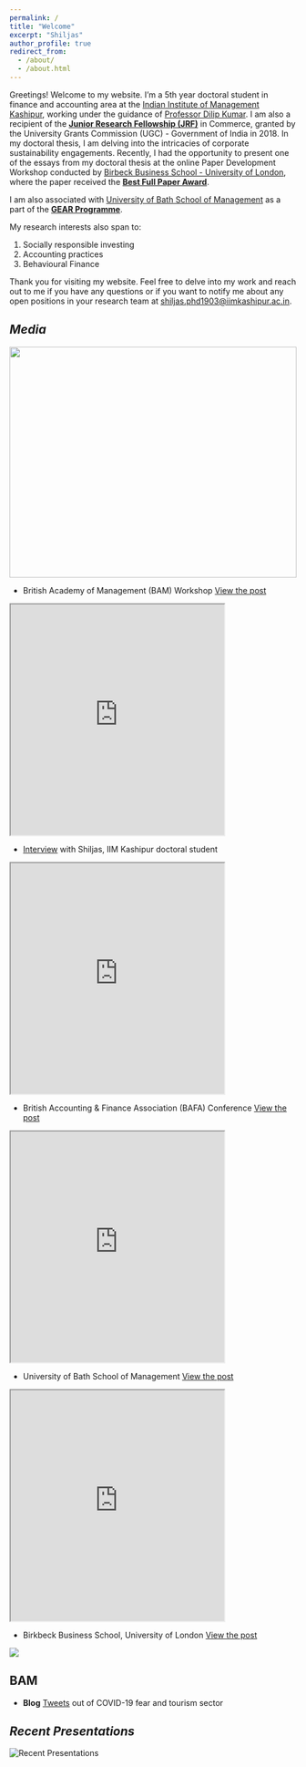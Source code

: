 ```yaml
---
permalink: /
title: "Welcome"
excerpt: "Shiljas"
author_profile: true
redirect_from: 
  - /about/
  - /about.html
---
```


Greetings! Welcome to my website. I’m a 5th year doctoral student in finance and accounting area at the [Indian Institute of Management Kashipur]( https://www.iimkashipur.ac.in), working under the guidance of [Professor Dilip Kumar](https://scholar.google.com/citations?user=N8y4jzMAAAAJ&hl=en). I am also a recipient of the **<u>Junior Research Fellowship (JRF)</u>** in Commerce, granted by the University Grants Commission (UGC) - Government of India in 2018. In my doctoral thesis, I am delving into the intricacies of corporate sustainability engagements. Recently, I had the opportunity to present one of the essays from my doctoral thesis at the online Paper Development Workshop conducted by [Birbeck Business School - University of London](https://www.bbk.ac.uk/school/business), where the paper received the **<u>Best Full Paper Award</u>**. 

I am also associated with [University of Bath School of Management](https://www.bath.ac.uk/schools/school-of-management) as a part of the **<u>GEAR Programme</u>**.

My research interests also span to:
1. Socially responsible investing
2. Accounting practices
3. Behavioural Finance

Thank you for visiting my website. Feel free to delve into my work and reach out to me if you have any questions or if you want to notify me about any open positions in your research team at [shiljas.phd1903@iimkashipur.ac.in](shiljas.phd1903@iimkashipur.ac.in).

**<i>Media</i>**
------
<a href= "https://www.linkedin.com/posts/shiljas_getting-feedback-from-professor-mairi-maclean-activity-7021156538962620416-d0un?utm_source=share&utm_medium=member_desktop">
<img src="/images/BAM_Pre_Conf_Workshop.png" width="504" height="405"> </a>

* British Academy of Management (BAM) Workshop [View the post](https://www.linkedin.com/posts/shiljas_getting-feedback-from-professor-mairi-maclean-activity-7021156538962620416-d0un?utm_source=share&utm_medium=member_desktop)

<div>
  <iframe id="IIM Kashipur1"
      title="IIM Kashipur1"
      width="375"
      height="405"
      src="https://www.linkedin.com/embed/feed/update/urn:li:share:7013112267705585664">
  </iframe>
</div>

* [Interview](https://www.linkedin.com/posts/iimkashipur_phdinsights-scholarstories-iimkashipur-activity-7013112270926811136-UIy9?utm_source=share&utm_medium=member_desktop) with Shiljas, IIM Kashipur doctoral student

<div>
  <iframe id="IIM Kashipur1"
      title="IIM Kashipur1"
      width="375"
      height="405"
      src="https://www.linkedin.com/embed/feed/update/urn:li:activity:7143325700194746371">
  </iframe>
</div>

* British Accounting & Finance Association (BAFA) Conference
[View the post](https://www.linkedin.com/posts/shiljas_corporate-sustainability-academics-activity-7143325700194746371-FmHT?utm_source=share&utm_medium=member_desktop)

<div>
  <iframe id="IIM Kashipur1"
      title="IIM Kashipur1"
      width="375"
      height="405"
      src="https://www.linkedin.com/embed/feed/update/urn:li:share:7152736793140887552">
  </iframe>
</div>

* University of Bath School of Management [View the post](https://www.linkedin.com/posts/shiljas_iimkashipur-activity-7152736793979748353-YJo0?utm_source=share&utm_medium=member_desktop)

<div>
  <iframe id="IIM Kashipur2"
      title="IIM Kashipur2"
      width="375"
      height="405"
      src="https://www.linkedin.com/embed/feed/update/urn:li:share:7162831726942048257">
  </iframe>
</div>

* Birkbeck Business School, University of London [View the post](https://www.linkedin.com/posts/iimkashipur_delighted-award-outstanding-activity-7162831729618014208-52Tw?utm_source=share&utm_medium=member_desktop)


<div
    container="position: relative;
    width:1100px;
    display: flex;
    justify-content: center;
    align-items: center;
    flex-wrap: wrap;
    padding: 30px;
    margin-top: 8%;">
    <div
    container.card="
    width:308px;
    position: relative;
    height: 400px;
    background: #f0f0f0;
    margin:30px 10px;
    padding: 20px 15px;
    display:flex;
    flex-direction: column;
    box-shadow: 0.5px 10px #e6e6e6;
    transition:0.3s ease-in-out;
    margin-top: 5%;">
    <div
    container.card.imgBx="
    position: relative;
    width:260px;
    height: 260px;
    top: -60px;
    left:20px;
    box-shadow: 0 5px 20px rbga (0,0,0,1.2);">
    <div container.card.imgBx img =
    "max-width: 100%;
    border-radius: 10px;">
    <div imgBx:hover img="
    transform: scale(1.1);">
    <a href= "https://www.linkedin.com/posts/shiljas_getting-feedback-from-professor-mairi-maclean-activity-7021156538962620416-d0un?utm_source=share&utm_medium=member_desktop">
    <img src="/images/BAM_Pre_Conf_Workshop.png">
    </a>
    <h2>BAM
    </h2>
    </div>
    </div>
    </div>

* **Blog** [Tweets](https://iimkashipur.medium.com/nexus-between-twitter-based-sentiment-and-tourism-sector-performance-amid-covid-19-pandemic-8dd0a0e4fdd0) out of COVID-19 fear and tourism sector


**<i>Recent Presentations</i>**
------
![Recent Presentations](/images/conf1.png)

